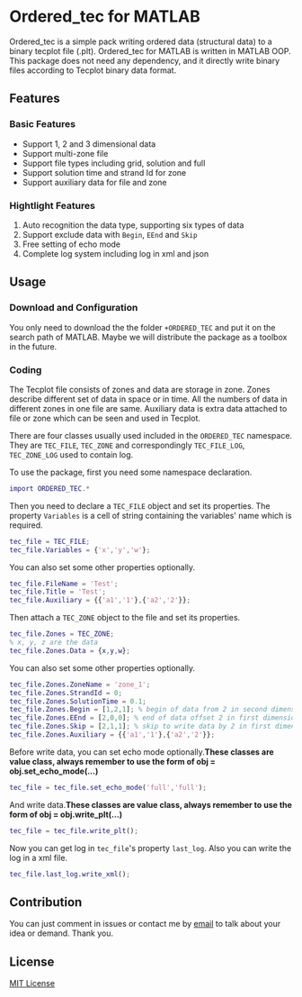 # Ordered_tec for MATLAB

Ordered_tec is a simple pack writing ordered data (structural data) to a binary tecplot file (.plt). Ordered_tec for MATLAB is written in MATLAB OOP. This package does not need any dependency, and it directly write binary files according to Tecplot binary data format.

## Features

### Basic Features
* Support 1, 2 and 3 dimensional data
* Support multi-zone file
* Support file types including grid, solution and full
* Support solution time and strand Id for zone
* Support auxiliary data for file and zone

### Hightlight Features
1. Auto recognition the data type, supporting six types of data
2. Support exclude data with `Begin`, `EEnd` and `Skip`
3. Free setting of echo mode
4. Complete log system including log in xml and json

## Usage

### Download and Configuration
You only need to download the the folder `+ORDERED_TEC` and put it on the search path of MATLAB. Maybe we will distribute the package as a toolbox in the future.

### Coding
The Tecplot file consists of zones and data are storage in zone. Zones describe different set of data in space or in time. All the numbers of data in different zones in one file are same. Auxiliary data is extra data attached to file or zone which can be seen and used in Tecplot.

There are four classes usually used included in the `ORDERED_TEC` namespace. They are `TEC_FILE`, `TEC_ZONE` and correspondingly `TEC_FILE_LOG`, `TEC_ZONE_LOG` used to contain log.

To use the package, first you need some  namespace declaration.
```matlab
import ORDERED_TEC.*
```

Then you need to declare a `TEC_FILE` object and set its properties. The property `Variables` is a cell of string containing the variables' name which is required.
```matlab
tec_file = TEC_FILE;
tec_file.Variables = {'x','y','w'};
```
You can also set some other properties optionally.
```matlab
tec_file.FileName = 'Test';
tec_file.Title = 'Test';
tec_file.Auxiliary = {{'a1','1'},{'a2','2'}};
```

Then attach a `TEC_ZONE` object to the file and set its properties.
```matlab
tec_file.Zones = TEC_ZONE;
% x, y, z are the data
tec_file.Zones.Data = {x,y,w};
```

You can also set some other properties optionally.
```matlab
tec_file.Zones.ZoneName = 'zone_1';
tec_file.Zones.StrandId = 0;
tec_file.Zones.SolutionTime = 0.1;
tec_file.Zones.Begin = [1,2,1]; % begin of data from 2 in second dimension
tec_file.Zones.EEnd = [2,0,0]; % end of data offset 2 in first dimension
tec_file.Zones.Skip = [2,1,1]; % skip to write data by 2 in first dimension
tec_file.Zones.Auxiliary = {{'a1','1'},{'a2','2'}};
```

Before write data, you can set echo mode optionally.**These classes are value class, always remember to use the form of obj = obj.set_echo_mode(...)**
```matlab
tec_file = tec_file.set_echo_mode('full','full');
```

And write data.**These classes are value class, always remember to use the form of obj = obj.write_plt(...)**
```matlab
tec_file = tec_file.write_plt();
```

Now you can get log in `tec_file`'s property `last_log`. Also you can write the log in a xml file.
```matlab
tec_file.last_log.write_xml();
```

## Contribution
You can just comment in issues or contact me by [email](mailto:luan_ming_yi@126.com) to talk about your idea or demand. Thank you.

## License
[MIT License](https://opensource.org/licenses/MIT)
